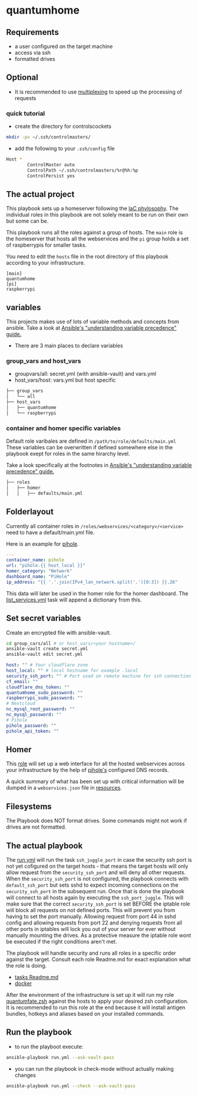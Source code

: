 # quantumhome

## Requirements

- a user configured on the target machine
- access via ssh
- formatted drives

## Optional

- It is recommended to use [multiplexing](https://en.wikibooks.org/wiki/OpenSSH/Cookbook/Multiplexing) to speed up the processing of requests

### quick tutorial

- create the directory for controlscockets

```bash
mkdir -pv ~/.ssh/controlmasters/
```

- add the following to your `.ssh/config` file

```bash
Host *
        ControlMaster auto
        ControlPath ~/.ssh/controlmasters/%r@%h:%p
        ControlPersist yes
```

## The actual project

This playbook sets up a homeserver following the [IaC phylosophy](https://en.wikipedia.org/wiki/Infrastructure_as_code). The individual roles in this playbook are not solely meant to be run on their own but some can be.

This playbook runs all the roles against a group of hosts. The `main` role is the homeserver that hosts all the webservices and the `pi` group holds a set of raspberrypis for smaller tasks.

You need to edit the `hosts` file in the root directory of this playbook according to your infrastructure.

```text
[main]
quantumhome
[pi]
raspberrypi
```

## variables

This projects makes use of lots of variable methods and concepts from ansible.
Take a look at [Ansible's "understanding variable precedence" guide.](https://docs.ansible.com/ansible/latest/user_guide/playbooks_variables.html#understanding-variable-precedence)

- There are 3 main places to declare variables

### group_vars and host_vars

- groupvars/all: secret.yml (with ansible-vault) and vars.yml
- host_vars/host: vars.yml but host specific

```bash
├── group_vars
│   └── all
├── host_vars
│   ├── quantumhome
│   └── raspberrypi
```

### container and homer specific variables

Default role varibales are defined in `/path/to/role/defaults/main.yml`
These variables can be overwritten if defined somewhere else in the playbook exept for roles in the same hirarchy level.

Take a look specifically at the footnotes in [Ansible's "understanding variable precedence" guide.](https://docs.ansible.com/ansible/latest/user_guide/playbooks_variables.html#understanding-variable-precedence)

```bash
├── roles
│   ├── homer
│   │   ├── defaults/main.yml
```

## Folderlayout

Currently all container roles in `/roles/webservices/<category>/<service>` need to have a default/main.yml file.

Here is an example for [pihole](https://github.com/quantumfate/quantumhome/tree/main/roles/webservices/network/pihole).

```yaml
---
container_name: pihole
url: "pihole.{{ host_local }}"
homer_category: "Network"
dashboard_name: "PiHole"
ip_address: "{{ '.'.join(IPv4_lan_network.split('.')[0:3]) }}.26"
```

This data will later be used in the homer role for the homer dashboard. The [list_services.yml](list_services.yml) task will append a dictionary from this.

## Set secret variables

Create an encrypted file with ansible-vault.

```bash
cd group_cars/all # or host_vars/<your hostname>/
ansible-vault create secret.yml
ansible-vault edit secret.yml
```

```yml
host: "" # Your cloudflare zone
host_local: "" # local hostname for example .local
security_ssh_port: "" # Port used on remote machine for ssh connection
cf_email: ""
cloudflare_dns_token: ""
quantumhome_sudo_password: ""
raspberrypi_sudo_password: ""
# Nextcloud
nc_mysql_root_password: ""
nc_mysql_password: ""
# Pihole
pihole_password: ""
pihole_api_token: ""
```

## Homer

This [role](https://github.com/quantumfate/quantumhome/tree/main/roles/homer) will set up a web interface for all the hosted webservices across your infrastructure by the help of [pihole's](https://github.com/quantumfate/quantumhome/tree/main/roles/webservices/network/pihole) configured DNS records.

A quick summary of what has been set up with critical information will be dumped in a `webservices.json` file in [resources](https://github.com/quantumfate/quantumhome/tree/main/resources).

## Filesystems

The Playbook does NOT format drives. Some commands might not work if drives are not formatted.

## The actual playbook

The [run.yml](run.yml) will run the task `ssh_juggle_port` in case the security ssh port is not yet cofigured on the target hosts - that means the target hosts will only allow request from the `security_ssh_port` and will deny all other requests. When the `security_ssh_port` is not configured, the playbook connects with `default_ssh_port` but sets sshd to expect incoming connections on the `security_ssh_port` in the subsequent run. Once that is done the playbook will connect to all hosts again by executing the `ssh_port_juggle`. This will make sure that the correct `security_ssh_port` is set BEFORE the iptable role will block all requests on not defined ports. This will prevent you from having to set the port manually. Allowing request from port 44 in sshd config and allowing requests from port 22 and denying requests from all other ports in iptables will lock you out of your server for ever without manually mounting the drives. As a protective measure the iptable role wont be executed if the right conditions aren't met.

The playbook will handle security and runs all roles in a specific order against the target. Consult each role Readme.md for exact explanation what the role is doing.

- [tasks Readme.md](/tasks/)
- [docker](/roles/system/docker/)

After the environment of the infrastructure is set up it will run my role [quantumfate.zsh](https://github.com/quantumfate/ansible-role-zsh) against the hosts to apply your desired zsh configuration. It is recommended to run this role at the end because it will install antigen bundles, hotkeys and aliases based on your installed commands.

## Run the playbook

- to run the playboot execute:

```bash
ansible-playbook run.yml --ask-vault-pass
```

- you can run the playbook in check-mode without actually making changes

```bash
ansible-playbook run.yml --check --ask-vault-pass
```

